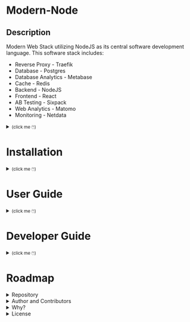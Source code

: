 # Modern-Node

## Description

Modern Web Stack utilizing NodeJS as its central software development language. This software stack includes:

- Reverse Proxy - Traefik
- Database - Postgres
- Database Analytics - Metabase
- Cache - Redis
- Backend - NodeJS
- Frontend - React
- AB Testing - Sixpack
- Web Analytics - Matomo
- Monitoring - Netdata

<details><summary><small>(click me 🖱️)</small><h1>Installation</h1></summary>
<p>

```
How to install this.
```

Complete your Modern-Development setup here: https://github.com/mstraughan86/modern-development

In the command line, type:
```
git clone https://github.com/mstraughan86/modern-node.git
cd modern-node
make build
```
</p></details>

<details><summary><small>(click me 🖱️)</small><h1>User Guide</h1></summary>
<p>

```
How to use this.
```

In the command line, type:
```
make start
make help
```

Open up your web browser and go to URL displayed as ```APP_HOST``` from the ```make help``` output.
</p></details>

<details><summary><small>(click me 🖱️)</small><h1>Developer Guide</h1></summary>
<p>

```
How to develop this.
```

In the command line, type:
```
make dev
```

To stop development, type:
```
make stop
```

You must also close out of VSCode, Firefox and close out of the terminal to finish shutting down the development environment.
</p></details>


<details><summary><small>(click me 🖱️)</small><h1>Roadmap</h1></summary>
<p>

```
Where this project should go; the "Wishlist".
```
</p></details>

<details><summary>Repository</summary>

```
https://github.com/mstraughan86/modern-node
```
</details>

<details><summary>Author and Contributors</summary>

```
Michael Straughan
```
</details>

<details><summary>Why?</summary>

```
Financial independence to pursue my true life goals.
```
</details>

<details><summary>License</summary>

```
Proprietary Code written by Michael Straughan.
```
</details>